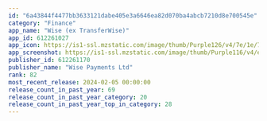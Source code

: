 ```yaml
---
id: "6a43844f4477bb3633121dabe405e3a6646ea82d070ba4abcb7210d8e700545e"
category: "Finance"
app_name: "Wise (ex TransferWise)"
app_id: 612261027
app_icon: https://is1-ssl.mzstatic.com/image/thumb/Purple126/v4/7e/1e/78/7e1e78e7-8662-1d96-73d9-c4a5af3fe47d/AppIcon-0-0-1x_U007epad-0-0-85-220.png/1024x1024bb.png
app_screenshot: https://is1-ssl.mzstatic.com/image/thumb/Purple116/v4/eb/6a/78/eb6a7871-d9e5-77b9-b196-67344ce124d2/537092ce-c6c0-4f24-b83c-6297aa1e4e98_iOsMobile_en-US_001.png/1242x2688bb.png
publisher_id: 612261170
publisher_name: "Wise Payments Ltd"
rank: 82
most_recent_release: 2024-02-05 00:00:00
release_count_in_past_year: 69
release_count_in_past_year_category: 20
release_count_in_past_year_top_in_category: 28
---
```

